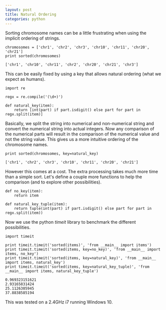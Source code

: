 ```yaml
---
layout: post
title: Natural Ordering
categories: python
---
```


Sorting chromosome names can be a little frustrating when using the implicit ordering of strings. 

```{python}
chromosomes = ['chr1', 'chr2', 'chr3', 'chr10', 'chr11', 'chr20', 'chr21']
print sorted(chromosomes)
```

```
['chr1', 'chr10', 'chr11', 'chr2', 'chr20', 'chr21', 'chr3']
```

This can be easily fixed by using a key that allows natural ordering (what we expect as humans).

```{python}
import re

regx = re.compile('(\d+)')

def natural_key(item):
    return [int(part) if part.isdigit() else part for part in regx.split(item)]
```

Basically, we split the string into numerical and non-numerical string and convert the numerical string into actual integers. Now any comparison of the numerical parts will result in the comparison of the numerical value and not the string value. This gives us a more intuitive ordering of the chromosome names.

```{python}
print sorted(chromosomes, key=natural_key)
```

```{python}
['chr1', 'chr2', 'chr3', 'chr10', 'chr11', 'chr20', 'chr21']
```

However this comes at a cost. The extra processing takes much more time than a simple sort. Let's define a couple more functions to help the comparison (and to explore other possibilities).

```{python}
def no_key(item):
    return item

def natural_key_tuple(item):
    return tuple(int(part) if part.isdigit() else part for part in regx.split(item))
```

Now we use the python _timeit_ library to benchmark the different possibilities.

```
import timeit

print timeit.timeit('sorted(items)', 'from __main__ import items')
print timeit.timeit('sorted(items, key=no_key)', 'from __main__ import items, no_key')
print timeit.timeit('sorted(items, key=natural_key)', 'from __main__ import items, natural_key')
print timeit.timeit('sorted(items, key=natural_key_tuple)', 'from __main__ import items, natural_key_tuple')
```

```{python}
0.969323151621
2.93165831424
25.1126305945
37.8838585194
``` 

This was tested on a 2.4GHz i7 running Windows 10.
